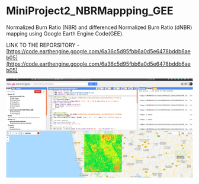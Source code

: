 # MiniProject2_NBRMappping_GEE
Normalized Burn Ratio (NBR) and differenced Normalized Burn Ratio (dNBR) mapping using Google Earth Engine Code(GEE).


LINK TO THE REPORSITORY - [https://code.earthengine.google.com/6a36c5d95fbb6a0d5e6478bddb6aeb05](https://code.earthengine.google.com/6a36c5d95fbb6a0d5e6478bddb6aeb05)

![NBR](https://github.com/vansjyo/MiniProject2_NBRMappping_GEE/blob/master/figures/NBR_MAP.png)
